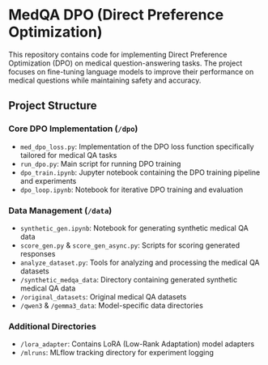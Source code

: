 # MedQA DPO (Direct Preference Optimization)

This repository contains code for implementing Direct Preference Optimization (DPO) on medical question-answering tasks. The project focuses on fine-tuning language models to improve their performance on medical questions while maintaining safety and accuracy.

## Project Structure

### Core DPO Implementation (`/dpo`)
- `med_dpo_loss.py`: Implementation of the DPO loss function specifically tailored for medical QA tasks
- `run_dpo.py`: Main script for running DPO training
- `dpo_train.ipynb`: Jupyter notebook containing the DPO training pipeline and experiments
- `dpo_loop.ipynb`: Notebook for iterative DPO training and evaluation

### Data Management (`/data`)
- `synthetic_gen.ipynb`: Notebook for generating synthetic medical QA data
- `score_gen.py` & `score_gen_async.py`: Scripts for scoring generated responses
- `analyze_dataset.py`: Tools for analyzing and processing the medical QA datasets
- `/synthetic_medqa_data`: Directory containing generated synthetic medical QA data
- `/original_datasets`: Original medical QA datasets
- `/qwen3` & `/gemma3_data`: Model-specific data directories

### Additional Directories
- `/lora_adapter`: Contains LoRA (Low-Rank Adaptation) model adapters
- `/mlruns`: MLflow tracking directory for experiment logging
